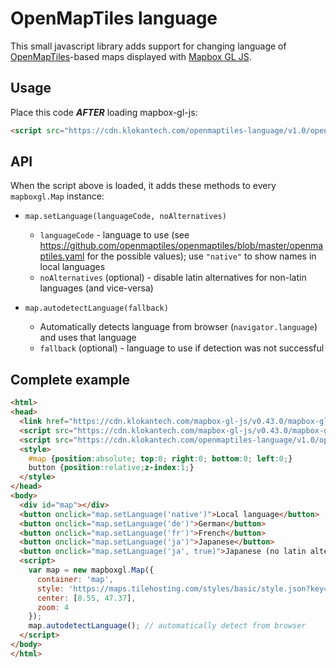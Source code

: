 # OpenMapTiles language

This small javascript library adds support for changing language of [OpenMapTiles](https://openmaptiles.com/)-based maps displayed with [Mapbox GL JS](https://www.mapbox.com/mapbox-gl-js/api/).

## Usage

Place this code ***AFTER*** loading mapbox-gl-js:
```html
<script src="https://cdn.klokantech.com/openmaptiles-language/v1.0/openmaptiles-language.js"></script>
```

## API

When the script above is loaded, it adds these methods to every `mapboxgl.Map` instance:

- `map.setLanguage(languageCode, noAlternatives)`
   - `languageCode` - language to use (see https://github.com/openmaptiles/openmaptiles/blob/master/openmaptiles.yaml for the possible values); use `"native"` to show names in local languages
   - `noAlternatives` (optional) - disable latin alternatives for non-latin languages (and vice-versa)

- `map.autodetectLanguage(fallback)`
  - Automatically detects language from browser (`navigator.language`) and uses that language
  - `fallback` (optional) - language to use if detection was not successful

## Complete example
```html
<html>
<head>
  <link href="https://cdn.klokantech.com/mapbox-gl-js/v0.43.0/mapbox-gl.css" rel="stylesheet" />
  <script src="https://cdn.klokantech.com/mapbox-gl-js/v0.43.0/mapbox-gl.js"></script>
  <script src="https://cdn.klokantech.com/openmaptiles-language/v1.0/openmaptiles-language.js"></script>
  <style>
    #map {position:absolute; top:0; right:0; bottom:0; left:0;}
    button {position:relative;z-index:1;}
  </style>
</head>
<body>
  <div id="map"></div>
  <button onclick="map.setLanguage('native')">Local language</button>
  <button onclick="map.setLanguage('de')">German</button>
  <button onclick="map.setLanguage('fr')">French</button>
  <button onclick="map.setLanguage('ja')">Japanese</button>
  <button onclick="map.setLanguage('ja', true)">Japanese (no latin alternative)</button>
  <script>
    var map = new mapboxgl.Map({
      container: 'map',
      style: 'https://maps.tilehosting.com/styles/basic/style.json?key=[key]',
      center: [8.55, 47.37],
      zoom: 4
    });
    map.autodetectLanguage(); // automatically detect from browser
  </script>
</body>
</html>
```
